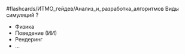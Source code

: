 #flashcards/ИТМО_гейдев/Анализ_и_разработка_алгоритмов 
Виды симуляций
?
- Физика
- Поведение (ИИ)
- Рендеринг
- ...